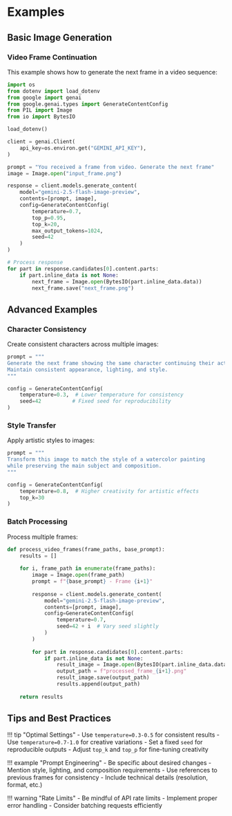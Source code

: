 # Examples

## Basic Image Generation

### Video Frame Continuation

This example shows how to generate the next frame in a video sequence:

```python
import os
from dotenv import load_dotenv
from google import genai
from google.genai.types import GenerateContentConfig
from PIL import Image
from io import BytesIO

load_dotenv()

client = genai.Client(
    api_key=os.environ.get("GEMINI_API_KEY"),
)

prompt = "You received a frame from video. Generate the next frame"
image = Image.open("input_frame.png")

response = client.models.generate_content(
    model="gemini-2.5-flash-image-preview",
    contents=[prompt, image],
    config=GenerateContentConfig(
        temperature=0.7,
        top_p=0.95,
        top_k=20,
        max_output_tokens=1024,
        seed=42
    )
)

# Process response
for part in response.candidates[0].content.parts:
    if part.inline_data is not None:
        next_frame = Image.open(BytesIO(part.inline_data.data))
        next_frame.save("next_frame.png")
```

## Advanced Examples

### Character Consistency

Create consistent characters across multiple images:

```python
prompt = """
Generate the next frame showing the same character continuing their action.
Maintain consistent appearance, lighting, and style.
"""

config = GenerateContentConfig(
    temperature=0.3,  # Lower temperature for consistency
    seed=42          # Fixed seed for reproducibility
)
```

### Style Transfer

Apply artistic styles to images:

```python
prompt = """
Transform this image to match the style of a watercolor painting
while preserving the main subject and composition.
"""

config = GenerateContentConfig(
    temperature=0.8,  # Higher creativity for artistic effects
    top_k=30
)
```

### Batch Processing

Process multiple frames:

```python
def process_video_frames(frame_paths, base_prompt):
    results = []
    
    for i, frame_path in enumerate(frame_paths):
        image = Image.open(frame_path)
        prompt = f"{base_prompt} - Frame {i+1}"
        
        response = client.models.generate_content(
            model="gemini-2.5-flash-image-preview",
            contents=[prompt, image],
            config=GenerateContentConfig(
                temperature=0.7,
                seed=42 + i  # Vary seed slightly
            )
        )
        
        for part in response.candidates[0].content.parts:
            if part.inline_data is not None:
                result_image = Image.open(BytesIO(part.inline_data.data))
                output_path = f"processed_frame_{i+1}.png"
                result_image.save(output_path)
                results.append(output_path)
    
    return results
```

## Tips and Best Practices

!!! tip "Optimal Settings"
    - Use `temperature=0.3-0.5` for consistent results
    - Use `temperature=0.7-1.0` for creative variations
    - Set a fixed `seed` for reproducible outputs
    - Adjust `top_k` and `top_p` for fine-tuning creativity

!!! example "Prompt Engineering"
    - Be specific about desired changes
    - Mention style, lighting, and composition requirements
    - Use references to previous frames for consistency
    - Include technical details (resolution, format, etc.)

!!! warning "Rate Limits"
    - Be mindful of API rate limits
    - Implement proper error handling
    - Consider batching requests efficiently